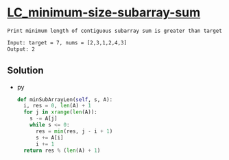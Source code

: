 # [LC_minimum-size-subarray-sum](https://leetcode.com/problems/minimum-size-subarray-sum)

```en
Print minimum length of contiguous subarray sum is greater than target
```

```txt
Input: target = 7, nums = [2,3,1,2,4,3]
Output: 2
```

## Solution

* py

  ```py
  def minSubArrayLen(self, s, A):
    i, res = 0, len(A) + 1
    for j in xrange(len(A)):
      s -= A[j]
      while s <= 0:
        res = min(res, j - i + 1)
        s += A[i]
        i += 1
    return res % (len(A) + 1)
  ```
